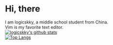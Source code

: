 # Hi, there
I am logicskky, a middle school student from China.  
Vim is my favorite text editor.  
[![logicskky's github stats](https://github-readme-stats.vercel.app/api?username=logicskky&show_icons=true&count_private=true&theme=tokyonight)](https://github.com/anuraghazra/github-readme-stats)  
[![Top Langs](https://github-readme-stats.vercel.app/api/top-langs/?username=logicskky&layout=compact)](https://github.com/anuraghazra/github-readme-stats)
